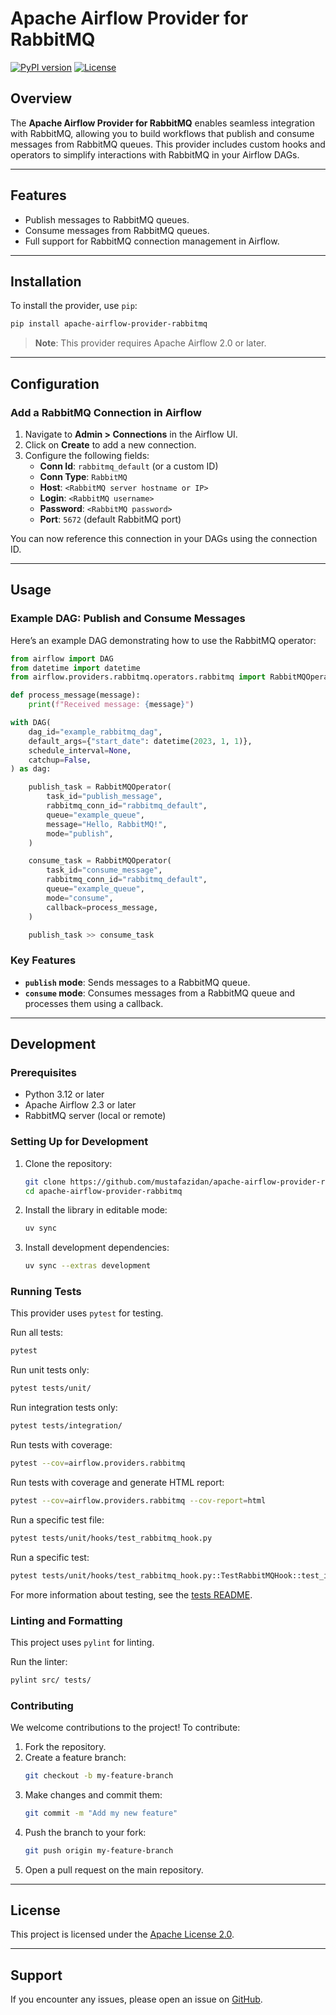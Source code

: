 # Apache Airflow Provider for RabbitMQ

[![PyPI version](https://badge.fury.io/py/apache-airflow-provider-rabbitmq.svg)](https://badge.fury.io/py/apache-airflow-provider-rabbitmq)
[![License](https://img.shields.io/github/license/mustafazidan/apache-airflow-provider-rabbitmq.svg)](LICENSE)

## Overview

The **Apache Airflow Provider for RabbitMQ** enables seamless integration with RabbitMQ, allowing you to build workflows that publish and consume messages from RabbitMQ queues. This provider includes custom hooks and operators to simplify interactions with RabbitMQ in your Airflow DAGs.

---

## Features

- Publish messages to RabbitMQ queues.
- Consume messages from RabbitMQ queues.
- Full support for RabbitMQ connection management in Airflow.

---

## Installation

To install the provider, use `pip`:

```bash
pip install apache-airflow-provider-rabbitmq
```

> **Note**: This provider requires Apache Airflow 2.0 or later.

---

## Configuration

### Add a RabbitMQ Connection in Airflow

1. Navigate to **Admin > Connections** in the Airflow UI.
2. Click on **Create** to add a new connection.
3. Configure the following fields:
    - **Conn Id**: `rabbitmq_default` (or a custom ID)
    - **Conn Type**: `RabbitMQ`
    - **Host**: `<RabbitMQ server hostname or IP>`
    - **Login**: `<RabbitMQ username>`
    - **Password**: `<RabbitMQ password>`
    - **Port**: `5672` (default RabbitMQ port)

You can now reference this connection in your DAGs using the connection ID.

---

## Usage

### Example DAG: Publish and Consume Messages

Here’s an example DAG demonstrating how to use the RabbitMQ operator:

```python
from airflow import DAG
from datetime import datetime
from airflow.providers.rabbitmq.operators.rabbitmq import RabbitMQOperator

def process_message(message):
    print(f"Received message: {message}")

with DAG(
    dag_id="example_rabbitmq_dag",
    default_args={"start_date": datetime(2023, 1, 1)},
    schedule_interval=None,
    catchup=False,
) as dag:

    publish_task = RabbitMQOperator(
        task_id="publish_message",
        rabbitmq_conn_id="rabbitmq_default",
        queue="example_queue",
        message="Hello, RabbitMQ!",
        mode="publish",
    )

    consume_task = RabbitMQOperator(
        task_id="consume_message",
        rabbitmq_conn_id="rabbitmq_default",
        queue="example_queue",
        mode="consume",
        callback=process_message,
    )

    publish_task >> consume_task
```

### Key Features
- **`publish` mode**: Sends messages to a RabbitMQ queue.
- **`consume` mode**: Consumes messages from a RabbitMQ queue and processes them using a callback.

---

## Development

### Prerequisites

- Python 3.12 or later
- Apache Airflow 2.3 or later
- RabbitMQ server (local or remote)

### Setting Up for Development

1. Clone the repository:
   ```bash
   git clone https://github.com/mustafazidan/apache-airflow-provider-rabbitmq.git
   cd apache-airflow-provider-rabbitmq
   ```

2. Install the library in editable mode:
   ```bash
   uv sync
   ```

3. Install development dependencies:
   ```bash
   uv sync --extras development
   ```

### Running Tests

This provider uses `pytest` for testing.

Run all tests:
```bash
pytest
```

Run unit tests only:
```bash
pytest tests/unit/
```

Run integration tests only:
```bash
pytest tests/integration/
```

Run tests with coverage:
```bash
pytest --cov=airflow.providers.rabbitmq
```

Run tests with coverage and generate HTML report:
```bash
pytest --cov=airflow.providers.rabbitmq --cov-report=html
```

Run a specific test file:
```bash
pytest tests/unit/hooks/test_rabbitmq_hook.py
```

Run a specific test:
```bash
pytest tests/unit/hooks/test_rabbitmq_hook.py::TestRabbitMQHook::test_init
```

For more information about testing, see the [tests README](tests/README.md).

### Linting and Formatting

This project uses `pylint` for linting.

Run the linter:
```bash
pylint src/ tests/
```

### Contributing

We welcome contributions to the project! To contribute:

1. Fork the repository.
2. Create a feature branch:
   ```bash
   git checkout -b my-feature-branch
   ```
3. Make changes and commit them:
   ```bash
   git commit -m "Add my new feature"
   ```
4. Push the branch to your fork:
   ```bash
   git push origin my-feature-branch
   ```
5. Open a pull request on the main repository.

---

## License

This project is licensed under the [Apache License 2.0](LICENSE).

---

## Support

If you encounter any issues, please open an issue on [GitHub](https://github.com/mustafazidan/apache-airflow-provider-rabbitmq/issues).
